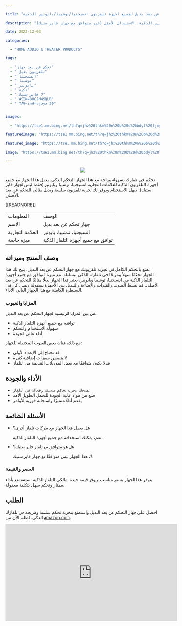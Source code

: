 ---
title: "جهاز تحكم عن بعد بديل لجميع اجهزة تلفزيون انسيجنيا/توشيبا/بايونير الذكية"
description: "جهاز تحكم عن بعد بديل لجميع أجهزة تلفزيون إنسيجنيا/توشيبا/بايونير الذكية. الاستبدال الأمثل (غير متوافق مع جهاز فاير ستيك)."
date: 2023-12-03
categories:
  - "HOME AUDIO & THEATER PRODUCTS"
tags:
  - "تحكم عن بعد جهاز"
  - " تلفزيون بديل"
  - " انسيجنيا"
  - " توشيبا"
  - " بايونير"
  - " ذكية"
  - " لا فاير ستيك"
  - " ASIN=B0CJM49QLR"
  - " TAG=indrajaya-20"

images:
  - "https://tse1.mm.bing.net/th?q=jhz%20thkm%20n%20b%20d%20bdyl%20ljmy%20jhz%20tlfzywn%20nsyjny%20twshyb%20bywnyr%20ldhky%20lys%20ljhz%20fyr%20styk%20kode%20asin%20b0cjm49qlr%20tag%20indrajaya%2020"
featuredImage: "https://tse1.mm.bing.net/th?q=jhz%20thkm%20n%20b%20d%20bdyl%20ljmy%20jhz%20tlfzywn%20nsyjny%20twshyb%20bywnyr%20ldhky%20lys%20ljhz%20fyr%20styk%20kode%20asin%20b0cjm49qlr%20tag%20indrajaya%2020"
featured_image: "https://tse1.mm.bing.net/th?q=jhz%20thkm%20n%20b%20d%20bdyl%20ljmy%20jhz%20tlfzywn%20nsyjny%20twshyb%20bywnyr%20ldhky%20lys%20ljhz%20fyr%20styk%20kode%20asin%20b0cjm49qlr%20tag%20indrajaya%2020"
image: "https://tse1.mm.bing.net/th?q=jhz%20thkm%20n%20b%20d%20bdyl%20ljmy%20jhz%20tlfzywn%20nsyjny%20twshyb%20bywnyr%20ldhky%20lys%20ljhz%20fyr%20styk%20kode%20asin%20b0cjm49qlr%20tag%20indrajaya%2020"
---

<center><p><img src="https://tse1.mm.bing.net/th?q=image%20%D8%AC%D9%87%D8%A7%D8%B2%20%D8%AA%D8%AD%D9%83%D9%85%20%D8%B9%D9%86%20%D8%A8%D8%B9%D8%AF%20%D8%A8%D8%AF%D9%8A%D9%84%20%D9%84%D8%AC%D9%85%D9%8A%D8%B9%20%D8%A7%D8%AC%D9%87%D8%B2%D8%A9%20%D8%AA%D9%84%D9%81%D8%B2%D9%8A%D9%88%D9%86%20%D8%A7%D9%86%D8%B3%D9%8A%D8%AC%D9%86%D9%8A%D8%A7/%D8%AA%D9%88%D8%B4%D9%8A%D8%A8%D8%A7/%D8%A8%D8%A7%D9%8A%D9%88%D9%86%D9%8A%D8%B1%20%D8%A7%D9%84%D8%B0%D9%83%D9%8A%D8%A9%20(%D9%84%D9%8A%D8%B3%20%D9%84%D8%AC%D9%87%D8%A7%D8%B2%20%D9%81%D8%A7%D9%8A%D8%B1%20%D8%B3%D8%AA%D9%8A%D9%83)&amp;&amp;cfs=14&amp;w=300&amp;h=200&amp;thumb=1"/></p></center>

<p>تحكم في تلفازك بسهولة وراحة مع هذا الجهاز التحكم الذكي. يعمل هذا الجهاز مع جميع أجهزة التلفزيون الذكية للعلامات التجارية انسيجنيا، توشيبا وبايونير (فقط ليس لجهاز فاير ستيك). سهل الاستخدام ويوفر لك تجربة تلفزيون سلسة وبديل مثالي للتحكم عن بعد الأصلي.</p>

<table>

<tr>

<td>المعلومات</td>

<td>الوصف</td>

</tr>

<tr>

<td>الاسم</td>

<td>جهاز تحكم عن بعد بديل</td>

</tr>

<tr>

 [[READMORE]] 



<td>العلامة التجارية</td>

<td>انسيجنيا، توشيبا، بايونير</td>

</tr>

<tr>

<td>ميزة خاصة</td>

<td>توافق مع جميع أجهزة التلفاز الذكية</td>

</tr>

</table>

<h2>وصف المنتج وميزاته</h2>

<p>تمتع بالتحكم الكامل في تجربة تلفزيونك مع جهاز التحكم عن بعد البديل. يتيح لك هذا الجهاز تحكمًا سهلاً ومريحًا في تلفازك الذكي ببساطة. مع ميزة التوافق مع جميع أجهزة التلفاز الذكية من انسيجنيا، توشيبا وبايونير، يعتبر هذا الجهاز بديلًا مثاليًا للتحكم عن بعد الأصلي. قم بضبط الصوت والقنوات والإضاءة والتبديل بين الأجهزة بسهولة ويسر. كن في السيطرة الكاملة مع هذا الجهاز العالي الأداء.</p>

<h3>المزايا والعيوب</h3>

<p>من بين المزايا الرئيسية لجهاز التحكم عن بعد البديل:</p>

<ul>

<li>توافقه مع جميع أجهزة التلفاز الذكية</li>

<li>سهولة الاستخدام والتحكم</li>

<li>أداء عالي الجودة</li>

</ul>

<p>مع ذلك، هناك بعض العيوب المحتملة للجهاز:</p>

<ul>

<li>قد تحتاج إلى الإعداد الأولي</li>

<li>لا يتضمن مميزات إضافية كثيرة</li>

<li>قدلا يكون متوافقًا مع بعض الموديلات القديمة من التلفاز</li>

</ul>

<h2>الأداء والجودة</h2>

<ul>

<li>يمنحك تجربة تحكم متسقة وفعالة في التلفاز</li>

<li>صنع من مواد عالية الجودة للتحمل الطويل الأمد</li>

<li>يقدم أداءً متميزًا واستجابة فورية للأوامر</li>

</ul>

<h2>الأسئلة الشائعة</h2>

<ul>

<li>هل يعمل هذا الجهاز مع ماركات تلفاز أخرى؟</li>

<p>نعم، يمكنك استخدامه مع جميع أجهزة التلفاز الذكية.</p>

<li>هل هو متوافق مع تلفاز فاير ستيك؟</li>

<p>لا، هذا الجهاز ليس متوافقًا مع جهاز فاير ستيك.</p>

</ul>

<h3>السعر والقيمة</h3>

<p>يتوفر هذا الجهاز بسعر مناسب ويوفر قيمة جيدة لمالكي التلفاز الذكية. ستستمتع بأداء ممتاز وتحكم سهل بتكلفة معقولة.</p>

<h2>الطلب</h2>

<p>احصل على جهاز التحكم عن بعد البديل واستمتع بتجربة تحكم سلسة ومريحة في تلفازك الذكي. اطلبه الآن من <a href="https://www.amazon.com/dp/B0CJM49QLR/?tag=indrajaya-20">amazon.com</a>.</p>

<iframe width="560" height="315" src="https://www.youtube.com/embed/6ZZqrP-Y0AQ" title="جهاز تحكم عن بعد بديل لجميع اجهزة تلفزيون انسيجنيا/توشيبا/بايونير الذكية (ليس لجهاز فاير ستيك) (Kode Asin=B0Cjm49Qlr, Tag=Indrajaya-20)" frameborder="0" allow="accelerometer; autoplay; clipboard-write; encrypted-media; gyroscope; picture-in-picture; web-share" allowfullscreen></iframe>